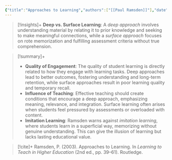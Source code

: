 ```yaml
---
{"title":"Approaches to Learning","authors":["[[Paul Ramsden]]"],"date":"2003-07-03","processed":true,"dg-publish":true,"tags":["conceptual"],"zotero":"zotero://select/library/items/43NZZ83M","created":"2024-10-02","modified":"2024-11-03","permalink":"/20-literature-notes/ramsden2003/","dgPassFrontmatter":true,"updated":"2024-11-03"}
---
```



> [!insights]+
> **Deep vs. Surface Learning**: A _deep approach_ involves understanding material by relating it to prior knowledge and seeking to make meaningful connections, while a _surface approach_ focuses on rote memorization and fulfilling assessment criteria without true comprehension.

> [!summary]+
> - **Quality of Engagement**: The quality of student learning is directly related to how they engage with learning tasks. Deep approaches lead to better outcomes, fostering understanding and long-term retention, while surface approaches result in poor learning quality and temporary recall.
> - **Influence of Teaching**: Effective teaching should create conditions that encourage a deep approach, emphasizing meaning, relevance, and integration. Surface learning often arises when students feel pressured by assessments or overloaded with content.
> - **Imitation Learning**: Ramsden warns against _imitation learning_, where students learn in a superficial way, memorizing without genuine understanding. This can give the illusion of learning but lacks lasting educational value.

> [!cite]+
> Ramsden, P. (2003). Approaches to Learning. In _Learning to Teach in Higher Education_ (2nd ed., pp. 39–61). Routledge.
